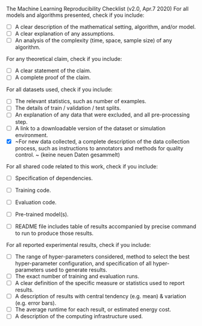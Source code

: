 The Machine Learning Reproducibility Checklist (v2.0, Apr.7 2020)
For all models and algorithms presented, check if you include: 
- [ ] A clear description of the mathematical setting, algorithm, and/or model. 
- [ ] A clear explanation of any assumptions. 
- [ ] An analysis of the complexity (time, space, sample size) of any algorithm. 

For any theoretical claim, check if you include: 
- [ ] A clear statement of the claim. 
- [ ] A complete proof of the claim. 

For all datasets used, check if you include: 
- [ ] The relevant statistics, such as number of examples. 
- [ ] The details of train / validation / test splits. 
- [ ] An explanation of any data that were excluded, and all pre-processing step. 
- [ ] A link to a downloadable version of the dataset or simulation environment. 
- [x] ~For new data collected, a complete description of the data collection process, such as instructions to annotators and methods for quality control. ~ (keine neuen Daten gesammelt)

For all shared code related to this work, check if you include: 
- [ ] Specification of dependencies. 
- [ ] Training code. 
- [ ] Evaluation code. 
- [ ] Pre-trained model(s). 
- [ ] README file includes table of results accompanied by precise command to run to produce those results. 


For all reported experimental results, check if you include: 
- [ ] The range of hyper-parameters considered, method to select the best hyper-parameter configuration, and specification of all hyper-parameters used to generate results. 
- [ ] The exact number of training and evaluation runs. 
- [ ] A clear definition of the specific measure or statistics used to report results. 
- [ ] A description of results with central tendency (e.g. mean) & variation (e.g. error bars). 
- [ ] The average runtime for each result, or estimated energy cost. 
- [ ] A description of the computing infrastructure used.
